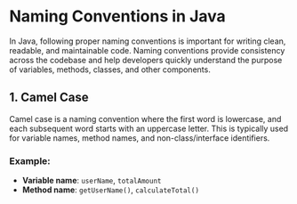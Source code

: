 
# Naming Conventions in Java

In Java, following proper naming conventions is important for writing clean, readable, and maintainable code. Naming conventions provide consistency across the codebase and help developers quickly understand the purpose of variables, methods, classes, and other components.

## 1. **Camel Case**
Camel case is a naming convention where the first word is lowercase, and each subsequent word starts with an uppercase letter. This is typically used for variable names, method names, and non-class/interface identifiers.

### Example:
- **Variable name**: `userName`, `totalAmount`
- **Method name**: `getUserName()`, `calculateTotal()`

